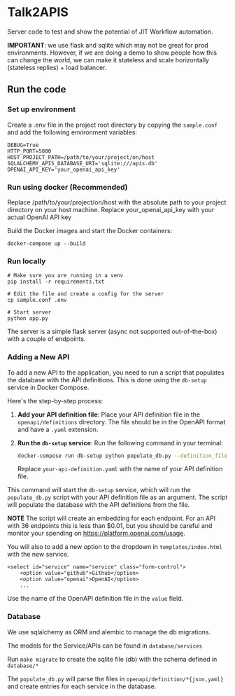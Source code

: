 # Talk2APIS

Server code to test and show the potential of JIT Workflow automation.

**IMPORTANT**: we use flask and sqlite which may not be great for prod environments. However, if we are doing a demo to show people how this can change the world, we can make it stateless and scale horizontally (stateless replies) + load balancer.

## Run the code

### Set up environment

Create a .env file in the project root directory by copying the `sample.conf` and add the following environment variables:

```
DEBUG=True
HTTP_PORT=5000
HOST_PROJECT_PATH=/path/to/your/project/on/host
SQLALCHEMY_APIS_DATABASE_URI='sqlite:///apis.db'
OPENAI_API_KEY='your_openai_api_key'
```

### Run using docker (Recommended)

Replace /path/to/your/project/on/host with the absolute path to your project directory on your host machine. Replace your_openai_api_key with your actual OpenAI API key

Build the Docker images and start the Docker containers:

`docker-compose up --build`

### Run locally

```
# Make sure you are running in a venv
pip install -r requirements.txt

# Edit the file and create a config for the server
cp sample.conf .env

# Start server
python app.py
```

The server is a simple flask server (async not supported out-of-the-box) with a couple of endpoints.

### Adding a New API

To add a new API to the application, you need to run a script that populates the database with the API definitions. This is done using the `db-setup` service in Docker Compose.

Here's the step-by-step process:

1. **Add your API definition file**: Place your API definition file in the `openapi/definitions` directory. The file should be in the OpenAPI format and have a `.yaml` extension.

2. **Run the `db-setup` service**: Run the following command in your terminal:

   ```bash
   docker-compose run db-setup python populate_db.py --definition_files openapi/definitions/your-api-definition.yaml
   ```

   Replace `your-api-definition.yaml` with the name of your API definition file.

This command will start the `db-setup` service, which will run the `populate_db.py` script with your API definition file as an argument. The script will populate the database with the API definitions from the file.

**NOTE** The script will create an embedding for each endpoint. For an API with 36 endpoints this is less than $0.01, but you should be careful and monitor your spending on https://platform.openai.com/usage.

You will also to add a new option to the dropdown in `templates/index.html` with the new service.

```
<select id="service" name="service" class="form-control">
    <option value="github">Github</option>
    <option value="openai">OpenAI</option>
    ...
```

Use the name of the OpenAPI definition file in the `value` field.

### Database

We use sqlalchemy as ORM and alembic to manage the db migrations.

The models for the Service/APIs can be found in `database/services`

Run `make migrate` to create the sqlite file (db) with the schema defined in `database/*`

The `populate_db.py` will parse the files in `openapi/definition/*{json,yaml}` and create entries for each service in the database.
